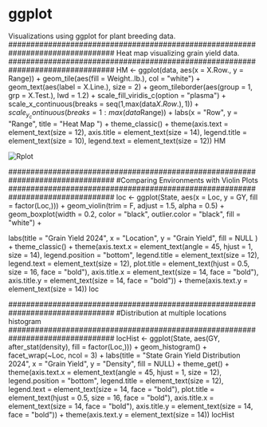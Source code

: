 # ggplot
Visualizations using ggplot for plant breeding data. 
################################################################################
Heat map visualizing grain yield data.
################################################################################
HM <- ggplot(data, aes(x = X.Row., y = Range)) +
  geom_tile(aes(fill = Weight..lb.), col = "white") +
  geom_text(aes(label = X.Line.), size = 2) +
  geom_tileborder(aes(group = 1, grp = X.Test.), lwd = 1.2) +
  scale_fill_viridis_c(option =  "plasma") +
  scale_x_continuous(breaks = seq(1,max(data$X.Row.), 1)) +
  scale_y_continuous(breaks = 1:max(data$Range)) +
  labs(x = "Row", y = "Range", title = "Heat Map ") +
  theme_classic() +
  theme(axis.text = element_text(size = 12),
        axis.title = element_text(size = 14),
        legend.title = element_text(size = 10),
        legend.text = element_text(size = 12))
HM

![Rplot](https://github.com/user-attachments/assets/dfb03ee9-489b-4bcd-93c0-ea17a5b34653)


################################################################################
#Comparing Environments with Violin Plots
################################################################################
loc <- ggplot(State, aes(x = Loc, y = GY, fill = factor(Loc,))) +
  geom_violin(trim = F, adjust = 1.5, alpha = 0.5) +
  geom_boxplot(width = 0.2, color = "black", 
               outlier.color = "black", fill = "white") +

  labs(title = "Grain Yield 2024",
       x = "Location", y = "Grain Yield",
       fill = NULL ) +
  theme_classic() +
  theme(axis.text.x = element_text(angle = 45, hjust = 1, size = 14),
        legend.position = "bottom",
        legend.title = element_text(size = 12),
        legend.text = element_text(size = 12),
        plot.title = element_text(hjust = 0.5, size = 16, face = "bold"),
        axis.title.x = element_text(size = 14, face = "bold"),
        axis.title.y = element_text(size = 14, face = "bold")) +
  theme(axis.text.y = element_text(size = 14))
loc

################################################################################
#Distribution at multiple locations histogram
################################################################################
locHist <- ggplot(State, aes(GY, after_stat(density),  fill = factor(Loc,))) + 
  geom_histogram() + facet_wrap(~Loc, ncol = 3) +
  labs(title = "State Grain Yield Distribution 2024", 
                          x = "Grain Yield", y = "Density", fill = NULL) +
  theme_get() +
  theme(axis.text.x = element_text(angle = 45, hjust = 1, size = 12),
        legend.position = "bottom",
        legend.title = element_text(size = 12),
        legend.text = element_text(size = 14, face = "bold"),
        plot.title = element_text(hjust = 0.5, size = 16, face = "bold"),
        axis.title.x = element_text(size = 14, face = "bold"),
        axis.title.y = element_text(size = 14, face = "bold")) +
  theme(axis.text.y = element_text(size = 14))
locHist
        

